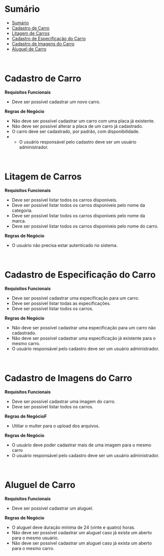 
# Sumário
- [Sumário](#sumário)
- [Cadastro de Carro](#cadastro-de-carro)
- [Litagem de Carros](#litagem-de-carros)
- [Cadastro de Especificação do Carro](#cadastro-de-especificação-do-carro)
- [Cadastro de Imagens do Carro](#cadastro-de-imagens-do-carro)
- [Aluguel de Carro](#aluguel-de-carro)

<br/>

# Cadastro de Carro

**Requisitos Funcionais**

- Deve ser possível cadastrar um novo carro.

**Regras de Negócio**

- Não deve ser possível cadastrar um carro com uma placa já existente.
- Não deve ser possível alterar a placa de um carro já cadastrado.
- O carro deve ser cadastrado, por padrão, com disponibilidade.
- * O usuário responsável pelo cadastro deve ser um usuário administrador.

<br/>

# Litagem de Carros

**Requisitos Funcionais**

- Deve ser possível listar todos os carros disponíveis.
- Deve ser possível listar todos os carros disponíveis pelo nome da categoria.
- Deve ser possível listar todos os carros disponíveis pelo nome da marca.
- Deve ser possível listar todos os carros disponíveis pelo nome do carro.

**Regras de Negócio**

- O usuário não precisa estar autenticado no sistema.

<br/>

# Cadastro de Especificação do Carro

**Requisitos Funcionais**

- Deve ser possível cadastrar uma especificação para um carro.
- Deve ser possível listar todas as especificações.
- Deve ser possível listar todos os carros.

**Regras de Negócio**

- Não deve ser possível cadastrar uma especificação para um carro não cadastrado.
- Não deve ser possível cadastrar uma especificação já existente para o mesmo carro.
- O usuário responsável pelo cadastro deve ser um usuário administrador.

<br/>

# Cadastro de Imagens do Carro

**Requisitos Funcionais**

- Deve ser possível cadastrar uma imagem do carro.
- Deve ser possível listar todos os carros.

**Regras de NegócioF**

- Utiliar o multer para o upload dos arquivos.

**Regras de Negócio**

- O usuário deve poder cadastrar mais de uma imagem para o mesmo carro
- O usuário responsável pelo cadastro deve ser um usuário administrador.

<br/>

# Aluguel de Carro

**Requisitos Funcionais**

- Deve ser possível cadastrar um aluguel.

**Regras de Negócio**

- O aluguel deve duração mínima de 24 (vinte e quatro) horas.
- Não deve ser possível cadastrar um aluguel caso já exista um aberto para o mesmo usuário.
- Não deve ser possível cadastrar um aluguel caso já exista um aberto para o mesmo carro.
